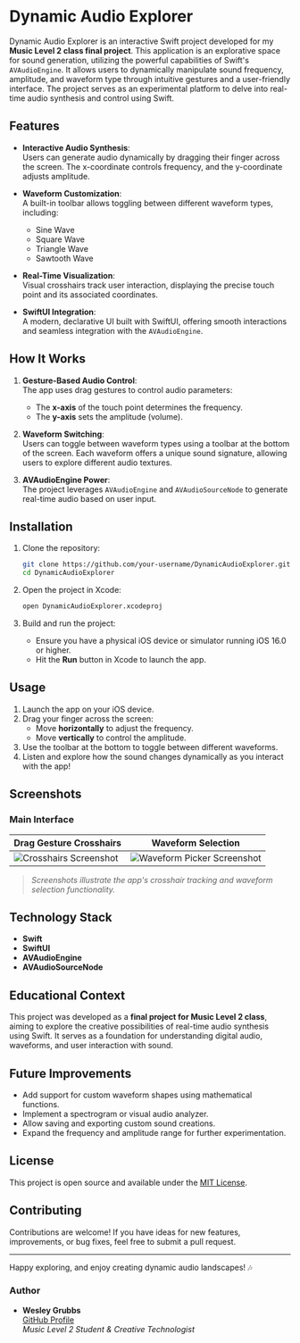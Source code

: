 # Dynamic Audio Explorer

Dynamic Audio Explorer is an interactive Swift project developed for my **Music Level 2 class final project**. This application is an explorative space for sound generation, utilizing the powerful capabilities of Swift's `AVAudioEngine`. It allows users to dynamically manipulate sound frequency, amplitude, and waveform type through intuitive gestures and a user-friendly interface. The project serves as an experimental platform to delve into real-time audio synthesis and control using Swift.

## Features

- **Interactive Audio Synthesis**:  
  Users can generate audio dynamically by dragging their finger across the screen. The x-coordinate controls frequency, and the y-coordinate adjusts amplitude.

- **Waveform Customization**:  
  A built-in toolbar allows toggling between different waveform types, including:
  - Sine Wave
  - Square Wave
  - Triangle Wave
  - Sawtooth Wave

- **Real-Time Visualization**:  
  Visual crosshairs track user interaction, displaying the precise touch point and its associated coordinates.

- **SwiftUI Integration**:  
  A modern, declarative UI built with SwiftUI, offering smooth interactions and seamless integration with the `AVAudioEngine`.

## How It Works

1. **Gesture-Based Audio Control**:  
   The app uses drag gestures to control audio parameters:
   - The **x-axis** of the touch point determines the frequency.
   - The **y-axis** sets the amplitude (volume).

2. **Waveform Switching**:  
   Users can toggle between waveform types using a toolbar at the bottom of the screen. Each waveform offers a unique sound signature, allowing users to explore different audio textures.

3. **AVAudioEngine Power**:  
   The project leverages `AVAudioEngine` and `AVAudioSourceNode` to generate real-time audio based on user input.

## Installation

1. Clone the repository:
   ```bash
   git clone https://github.com/your-username/DynamicAudioExplorer.git
   cd DynamicAudioExplorer
   ```

2. Open the project in Xcode:
   ```bash
   open DynamicAudioExplorer.xcodeproj
   ```

3. Build and run the project:
   - Ensure you have a physical iOS device or simulator running iOS 16.0 or higher.
   - Hit the **Run** button in Xcode to launch the app.

## Usage

1. Launch the app on your iOS device.
2. Drag your finger across the screen:
   - Move **horizontally** to adjust the frequency.
   - Move **vertically** to control the amplitude.
3. Use the toolbar at the bottom to toggle between different waveforms.
4. Listen and explore how the sound changes dynamically as you interact with the app!

## Screenshots

### Main Interface
| **Drag Gesture Crosshairs** | **Waveform Selection** |
|-----------------------------|-------------------------|
| ![Crosshairs Screenshot](screenshots/crosshairs.png) | ![Waveform Picker Screenshot](screenshots/waveform-picker.png) |

> *Screenshots illustrate the app's crosshair tracking and waveform selection functionality.*

## Technology Stack

- **Swift**
- **SwiftUI**
- **AVAudioEngine**
- **AVAudioSourceNode**

## Educational Context

This project was developed as a **final project for Music Level 2 class**, aiming to explore the creative possibilities of real-time audio synthesis using Swift. It serves as a foundation for understanding digital audio, waveforms, and user interaction with sound.

## Future Improvements

- Add support for custom waveform shapes using mathematical functions.
- Implement a spectrogram or visual audio analyzer.
- Allow saving and exporting custom sound creations.
- Expand the frequency and amplitude range for further experimentation.

## License

This project is open source and available under the [MIT License](LICENSE).

## Contributing

Contributions are welcome! If you have ideas for new features, improvements, or bug fixes, feel free to submit a pull request.

---

Happy exploring, and enjoy creating dynamic audio landscapes! 🎶

### Author

- **Wesley Grubbs**  
  [GitHub Profile](https://github.com/wesgrubbs)  
  *Music Level 2 Student & Creative Technologist*
